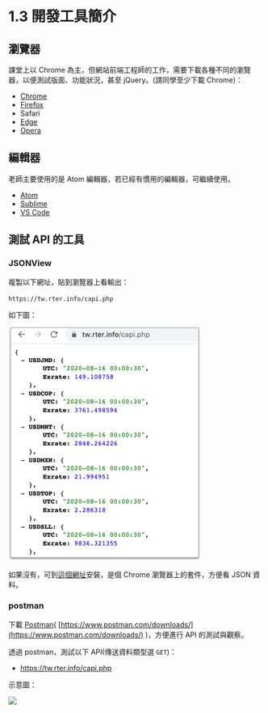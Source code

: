 # 1.3 開發工具簡介

## 瀏覽器

課堂上以 Chrome 為主，但網站前端工程師的工作，需要下載各種不同的瀏覽器，以便測試版面、功能狀況，甚至 jQuery。(請同學至少下載 Chrome)：

* [Chrome](https://www.google.com/intl/zh-TW/chrome/)
* [Firefox](https://www.mozilla.org/zh-TW/firefox/new/)
* Safari
* [Edge](https://www.microsoft.com/en-us/edge)
* [Opera](https://www.opera.com/zh-tw)

## 編輯器

老師主要使用的是 Atom 編輯器，若已經有慣用的編輯器，可繼續使用。

* [Atom](https://atom.io/)
* [Sublime](https://www.sublimetext.com/)
* [VS Code](https://code.visualstudio.com/)



## 測試 API 的工具

### JSONView

複製以下網址，貼到瀏覽器上看輸出：

`https://tw.rter.info/capi.php`

如下圖：

![](../.gitbook/assets/jsonview.png)

如果沒有，可到[這個網址](https://chrome.google.com/webstore/detail/jsonview/chklaanhfefbnpoihckbnefhakgolnmc)安裝，是個 Chrome 瀏覽器上的套件，方便看 JSON 資料。



### postman

下載 [Postman](https://www.postman.com/downloads/)( [https://www.postman.com/downloads/](https://www.postman.com/downloads/) )，方便進行 API 的測試與觀察。



透過 postman，測試以下 API(傳送資料類型選 `GET`)：

* https://tw.rter.info/capi.php

示意圖：

![](../.gitbook/assets/get\_api\_test.png)
